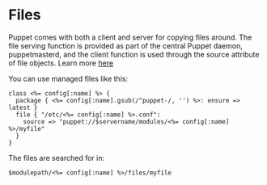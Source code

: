 Files
=====

Puppet comes with both a client and server for copying files around. The file
serving function is provided as part of the central Puppet daemon,
puppetmasterd, and the client function is used through the source attribute of
file objects. Learn more [here](http://projects.puppetlabs.com/projects/puppet/wiki/File_Serving_Configuration)

You can use managed files like this:

    class <%= config[:name] %> {
      package { <%= config[:name].gsub(/^puppet-/, '') %>: ensure => latest }
      file { "/etc/<%= config[:name] %>.conf":
        source => "puppet://$servername/modules/<%= config[:name] %>/myfile"
      }
    }

The files are searched for in:
	
	$modulepath/<%= config[:name] %>/files/myfile

